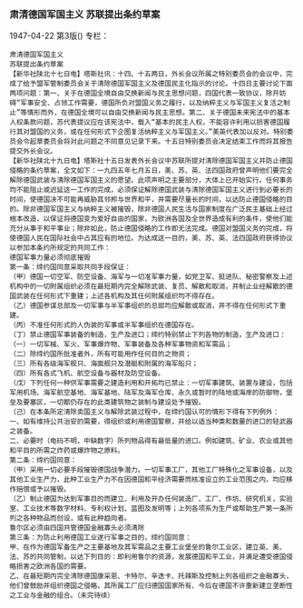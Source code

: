 ### 肃清德国军国主义  苏联提出条约草案

1947-04-22
第3版()
专栏：

    肃清德国军国主义
    苏联提出条约草案
    【新华社陕北十七日电】塔斯社讯：十四、十五两日，外长会议所属之特别委员会的会议中，完成了给予盟军管制委员会关于清除德国军国主义及德国民主化指示的讨论。十四日主要讨论下面两项问题：第一、关于在德国全境自由交换新闻与民主思想问题，四国代表一致协议，除开妨碍“军事安全、占领工作需要，德国所负对盟国义务之履行，以及纳粹主义与军国主义复活之制止”等情形而外，在德国全境可以自由交换新闻与民主思想。第二、关于德国未来宪法中的基本人权条款问题，苏代表提议应在该宪法中，载入“基本的民主人权，不能容许利用以损害德国履行其对盟国的义务，或在任何形式下企图复活纳粹主义与军国主义。”美英代表加以反对。特别委员会令起草委员会将对此问题之不同意见记录下来。十五日特别委员会决定结束工作而将其报告提交外长会议。
    【新华社陕北十九日电】塔斯社十五日发表外长会议中苏联所提对清除德国军国主义并防止德国侵略的条约草案，全文如下：一九四五年七月五日，美、苏、英、法四国政府曾声明他们要完全解除德国武装与清除德国军国主义的愿望。此项声明之主要部分，大体上已开始实行。任何事务均不能阻止或迟延这一工作的完成，必须保证解除德国武装与清除德国军国主义进行到必要长的时间，使德国决不可能再威胁其邻邦与世界和平，并需要尽量长的时间，以达防止德国侵略的目的。除非德国军国主义与纳粹主义被摧毁，除非德国人民生活与国家制度在广泛民主基础上经过根本改造，以保证将德国变为爱好自由的国家，为欧洲各国及全世界造成有利的条件，使他们能充分从事于和平事业；除非如此，防止德国侵略的工作即无法完成。德国对盟国义务的完成，将使德国人民在国际社会中占其应有的地位。为达成这一目的，美、苏、英、法四国政府获得协议以参加本条约所规定的共同工作：
    德国军事力量必须彻底摧毁
    第一条：缔约国同意采取共同手段保证：
    （甲）德国一切空军、防空设备、海军与一切准军事力量，如党卫军、挺进队、秘密警察及上述机构中的一切附属组织必须在最短期内完全解除武装、复员、解散和取消，并制止业经解散的德国武装在任何形式下重建；上述各机构及其任何附属组织均不得存在。
    （乙）德国参谋总部及一切军事与半军事组织的总部均应解散或取消，并不得在任何形式下重建。
    （丙）不准任何形式的人伪装的军事或半军事组织在德国存在。
    （丁）禁止德国军事装备的制造，生产及进口；缔约特别禁止下列各物的制造，生产及进口：
    （一）一切军械、军火、军事爆炸物、军事装备及各种军事物资和军需品；
    （二）除缔约国所批准者外，所有可能用作任何目的之物资；
    （三）所有各级海军舰只、海面舰只及潜艇和附属的海军船只；
    （四）所有各式飞机、航空设备与器材及防空设备。
    （戊）下列任何一种供军事需要之建造利用和开拓均已禁止：一切军事建筑、装置与建设，包括军用机场、海军航空基地、海军基地、陆军及海军仓库、永久或暂时的陆地或海岸的防御物，堡垒及要塞区，一切都仍存在的此类建筑物之装制与建设处予摧毁。
    （己）在本条所定清除卖国主义与解除武装过程中，在缔约国认可的情形下得有下列例外：
    一、如有维持公共治安的需要，得组织或利用德国警察，并给以适当种类和数量的进口的轻武器之装备。
    二、必要时（电码不明，中缺数字）所列物品得有最低量的进口。例如建筑、矿业、农业或其他和平目的所需之炸药或爆炸物之原料。
    第二条：缔约国同意：
    （甲）采用一切必要手段摧毁德国战争潜力。一切军事工厂，其他工厂特殊化之军事设备，以及其他工业生产力，此种工业生产力不在因德国和平经济需要而核准设立的工业范围之内，均应移作赔偿或予以摧毁。
    （乙）制止德国为达到军事目的而建立、利用及开办任何装造厂、工厂、作坊、研究机关，实验室、工业技术等数字材料、专利权计划、蓝图及发明等；上列各项系为生产或帮助生产第一条所列之各种物品而创设，或有此种趋向者。
    鲁尔区必须由四国共管德国金融寡头必须清除
    第三条：为防止利用德国工业遂行军事之目的，缔约国同意：
    甲、在作为德国军备生产之主要基地及其军需品之主要工业堡垒的鲁尔工业区，建立英、美、法、苏的共同管制，以达下列目的：即利用鲁尔的资源，发展德国和平工业，并满足遭受德国侵略损害之欧洲各国的需要。
    乙、在最短期内完全清除德国康采恩、卡特尔、辛迭卡、托辣斯及控制上列各组织之金融寡头，他们曾鼓励并组织德国之侵略，其所属工厂应归德国国家所有、今后在德国不许重新建立垄断性之工业与金融的组合。（未完待续）
